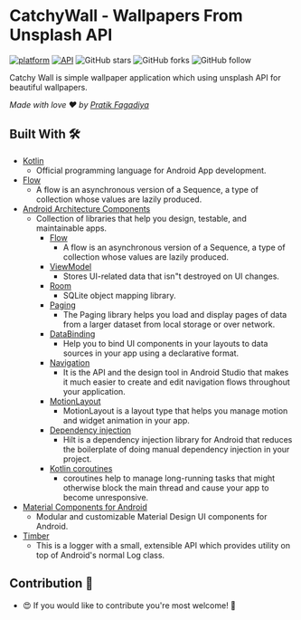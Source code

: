 # CatchyWall - Wallpapers From Unsplash API

[![platform](https://img.shields.io/badge/Platform-Android-brightgreen)](https://www.android.com)    [![API](https://img.shields.io/badge/API-21%2B-brightgreen.svg?style=flat)](https://android-arsenal.com/api?level=21)    ![GitHub stars](https://img.shields.io/github/stars/PratikFagadiya/CatchyWall?style=social)    ![GitHub forks](https://img.shields.io/github/forks/PratikFagadiya/CatchyWall?label=Fork&style=social)    ![GitHub follow](https://img.shields.io/github/followers/PratikFagadiya?label=Follow&style=social)

Catchy Wall is simple wallpaper application which using unsplash API for beautiful wallpapers.

*Made with love ❤️ by [Pratik Fagadiya](https://github.com/PratikFagadiya)*

## Built With 🛠

- [Kotlin](https://kotlinlang.org/) 
    - Official programming language for Android App development.
- [Flow](https://kotlinlang.org/docs/reference/coroutines/flow.html) 
    - A flow is an asynchronous version of a Sequence, a type of collection whose values are lazily produced.
- [Android Architecture Components](https://developer.android.com/topic/libraries/architecture) 
    - Collection of libraries that help you design, testable, and maintainable apps.
      - [Flow](https://kotlinlang.org/docs/reference/coroutines/flow.html) 
          - A flow is an asynchronous version of a Sequence, a type of collection whose values are lazily produced.
      - [ViewModel](https://developer.android.com/topic/libraries/architecture/viewmodel) 
          - Stores UI-related data that isn"t destroyed on UI changes.
      - [Room](https://developer.android.com/topic/libraries/architecture/room) 
          - SQLite object mapping library.
      - [Paging](https://developer.android.com/topic/libraries/architecture/paging/v3-overview) 
          - The Paging library helps you load and display pages of data from a larger dataset from local storage or over network.
      - [DataBinding](https://developer.android.com/topic/libraries/data-binding) 
          - Help you to bind UI components in your layouts to data sources in your app using a declarative format.
      - [Navigation](https://developer.android.com/guide/navigation) 
          - It is the API and the design tool in Android Studio that makes it much easier to create and edit navigation flows throughout your application.
      - [MotionLayout](https://developer.android.com/develop/ui/views/animations/motionlayout#:~:text=MotionLayout%20is%20a%20layout%20type,compatible%20to%20API%20level%2014.)
          - MotionLayout is a layout type that helps you manage motion and widget animation in your app.
      - [Dependency injection](https://developer.android.com/training/dependency-injection/hilt-android)
          - Hilt is a dependency injection library for Android that reduces the boilerplate of doing manual dependency injection in your project.
      - [Kotlin coroutines](https://developer.android.com/kotlin/coroutines#:~:text=A%20coroutine%20is%20a%20concurrency,established%20concepts%20from%20other%20languages.)
          - coroutines help to manage long-running tasks that might otherwise block the main thread and cause your app to become unresponsive.
- [Material Components for Android](https://github.com/material-components/material-components-android)
    - Modular and customizable Material Design UI components for Android.
- [Timber](https://github.com/JakeWharton/timber) 
    - This is a logger with a small, extensible API which provides utility on top of Android's normal Log class.

## Contribution 🤝

- 😍 If you would like to contribute you're most welcome! 💛